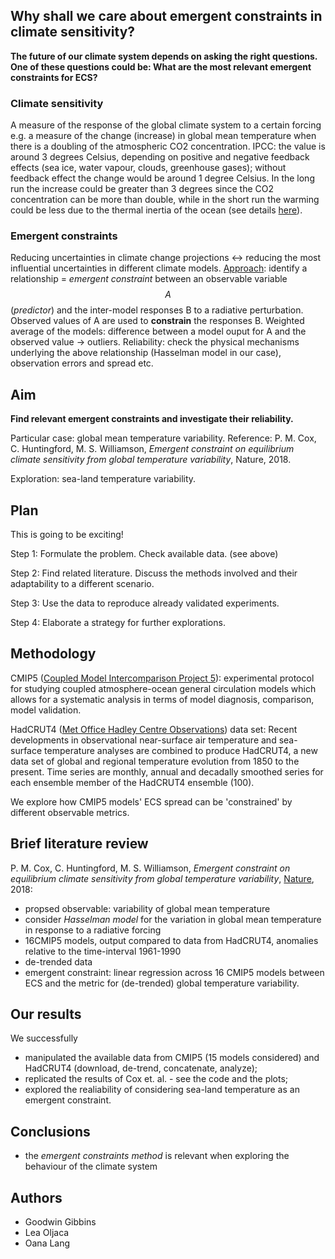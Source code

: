 ## Why shall we care about emergent constraints in climate sensitivity? 

__The future of our climate system depends on asking the right questions. One of these questions could be: What are the most relevant emergent constraints for ECS?__

### Climate sensitivity
A measure of the response of the global climate system to a certain forcing e.g. a measure of the change (increase) in global mean temperature when there is a doubling of the atmospheric CO2 concentration. IPCC: the value is around 3 degrees Celsius, depending on positive and negative feedback effects (sea ice, water vapour, clouds, greenhouse gases); without feedback effect the change would be around 1 degree Celsius. In the long run the increase could be greater than 3 degrees since the CO2 concentration can be more than double, while in the short run the warming could be less due to the thermal inertia of the ocean (see details [here](http://news.mit.edu/2010/explained-climate-sensitivity)). 

### Emergent constraints
Reducing uncertainties in climate change projections $\longleftrightarrow$ reducing the most influential uncertainties in different climate models. [Approach](http://climate-dynamics.org/reducing-uncertainties-in-climate-projections-with-emergent-constraints-part-1-concept/): identify a relationship = _emergent constraint_ between an observable variable $$A$$ (_predictor_) and the inter-model responses B to a radiative perturbation. Observed values of A are used to __constrain__ the responses B. Weighted average of the models: difference between a model ouput for A and the observed value $\rightarrow$ outliers. Reliability: check the physical mechanisms underlying the above relationship (Hasselman model in our case), observation errors and spread etc. 
 
## Aim
__Find relevant emergent constraints and investigate their reliability.__

Particular case: global mean temperature variability. Reference: P. M. Cox, C. Huntingford, M. S. Williamson, _Emergent constraint on equilibrium climate sensitivity from global temperature variability_, Nature, 2018. 

Exploration: sea-land temperature variability. 

## Plan 
This is going to be exciting!

Step 1: Formulate the problem. Check available data. (see above)

Step 2: Find related literature. Discuss the methods involved and their adaptability to a different scenario. 

Step 3: Use the data to reproduce already validated experiments. 

Step 4: Elaborate a strategy for further explorations. 

## Methodology
CMIP5 ([Coupled Model Intercomparison Project 5](https://esgf-node.llnl.gov/projects/cmip5/)):  experimental protocol for studying coupled atmosphere-ocean general circulation models which allows for a systematic analysis in terms of model diagnosis, comparison, model validation.

HadCRUT4 ([Met Office Hadley Centre Observations](https://www.metoffice.gov.uk/hadobs/hadcrut4/index.html)) data set: 
Recent  developments  in  observational  near-surface  air  temperature  and  sea-surface  temperature analyses  are  combined  to  produce  HadCRUT4,  a  new data  set  of  global  and  regional  temperature evolution  from  1850  to  the  present.
Time series are monthly, annual and decadally smoothed series for each ensemble member of the HadCRUT4 ensemble (100).

We explore how CMIP5 models' ECS spread can be 'constrained' by different observable metrics. 


## Brief literature review 
P. M. Cox, C. Huntingford, M. S. Williamson, _Emergent constraint on equilibrium climate sensitivity from global temperature variability_, [Nature](https://www.nature.com/articles/nature25450), 2018: 
* propsed observable:  variability of global mean temperature 
* consider _Hasselman model_ for the variation in global mean temperature in response to a radiative forcing 
* 16CMIP5 models, output compared to data from HadCRUT4, anomalies relative to the time-interval 1961-1990
* de-trended data 
* emergent constraint: linear regression across 16 CMIP5 models between ECS and the metric for (de-trended) global temperature variability.  


## Our results
We successfully 
 * manipulated the available data from CMIP5 (15 models considered) and HadCRUT4 (download, de-trend, concatenate, analyze); 
 * replicated the results of Cox et. al. - see the code and the plots; 
 * explored the realiability of considering sea-land temperature as an emergent constraint. 


## Conclusions
 * the _emergent constraints method_ is relevant when exploring the behaviour of the climate system 
 
## Authors
* Goodwin Gibbins
* Lea Oljaca
* Oana Lang 







